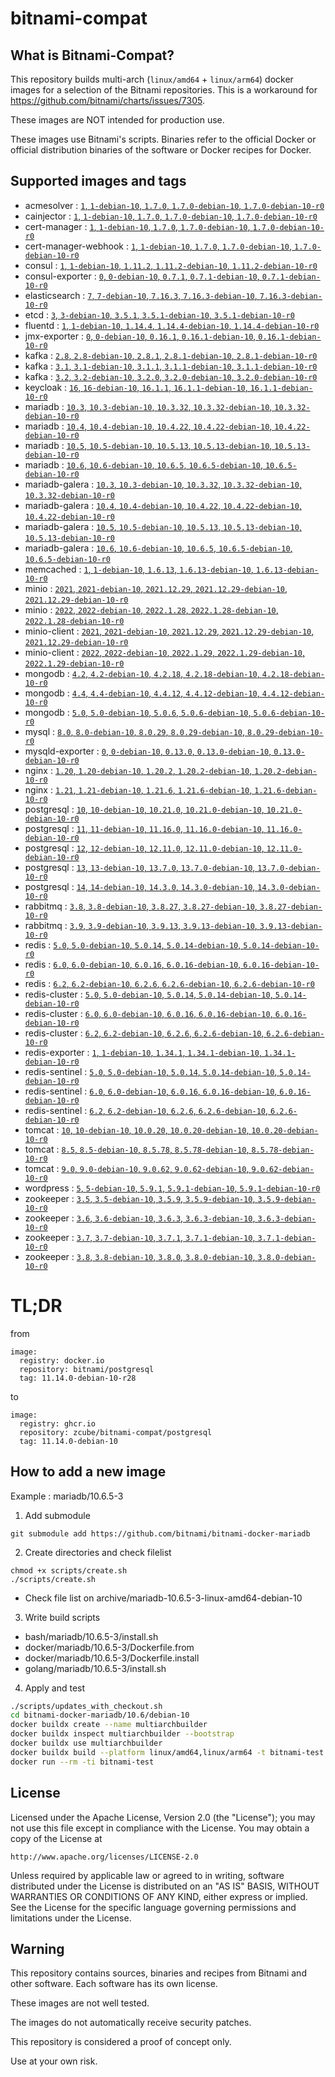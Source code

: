 # bitnami-compat
## What is Bitnami-Compat?
This repository builds multi-arch (`linux/amd64` + `linux/arm64`) docker images for a selection of the Bitnami repositories.
This is a workaround for https://github.com/bitnami/charts/issues/7305.

These images are NOT intended for production use.

These images use Bitnami's scripts. Binaries refer to the official Docker or official distribution binaries of the software or Docker recipes for Docker.


## Supported images and tags

* acmesolver : [`1`, `1-debian-10`, `1.7.0`, `1.7.0-debian-10`, `1.7.0-debian-10-r0`](https://github.com/zcube/bitnami-compat/pkgs/container/bitnami-compat%2Facmesolver)
* cainjector : [`1`, `1-debian-10`, `1.7.0`, `1.7.0-debian-10`, `1.7.0-debian-10-r0`](https://github.com/zcube/bitnami-compat/pkgs/container/bitnami-compat%2Fcainjector)
* cert-manager : [`1`, `1-debian-10`, `1.7.0`, `1.7.0-debian-10`, `1.7.0-debian-10-r0`](https://github.com/zcube/bitnami-compat/pkgs/container/bitnami-compat%2Fcert-manager)
* cert-manager-webhook : [`1`, `1-debian-10`, `1.7.0`, `1.7.0-debian-10`, `1.7.0-debian-10-r0`](https://github.com/zcube/bitnami-compat/pkgs/container/bitnami-compat%2Fcert-manager-webhook)
* consul : [`1`, `1-debian-10`, `1.11.2`, `1.11.2-debian-10`, `1.11.2-debian-10-r0`](https://github.com/zcube/bitnami-compat/pkgs/container/bitnami-compat%2Fconsul)
* consul-exporter : [`0`, `0-debian-10`, `0.7.1`, `0.7.1-debian-10`, `0.7.1-debian-10-r0`](https://github.com/zcube/bitnami-compat/pkgs/container/bitnami-compat%2Fconsul-exporter)
* elasticsearch : [`7`, `7-debian-10`, `7.16.3`, `7.16.3-debian-10`, `7.16.3-debian-10-r0`](https://github.com/zcube/bitnami-compat/pkgs/container/bitnami-compat%2Felasticsearch)
* etcd : [`3`, `3-debian-10`, `3.5.1`, `3.5.1-debian-10`, `3.5.1-debian-10-r0`](https://github.com/zcube/bitnami-compat/pkgs/container/bitnami-compat%2Fetcd)
* fluentd : [`1`, `1-debian-10`, `1.14.4`, `1.14.4-debian-10`, `1.14.4-debian-10-r0`](https://github.com/zcube/bitnami-compat/pkgs/container/bitnami-compat%2Ffluentd)
* jmx-exporter : [`0`, `0-debian-10`, `0.16.1`, `0.16.1-debian-10`, `0.16.1-debian-10-r0`](https://github.com/zcube/bitnami-compat/pkgs/container/bitnami-compat%2Fjmx-exporter)
* kafka : [`2.8`, `2.8-debian-10`, `2.8.1`, `2.8.1-debian-10`, `2.8.1-debian-10-r0`](https://github.com/zcube/bitnami-compat/pkgs/container/bitnami-compat%2Fkafka)
* kafka : [`3.1`, `3.1-debian-10`, `3.1.1`, `3.1.1-debian-10`, `3.1.1-debian-10-r0`](https://github.com/zcube/bitnami-compat/pkgs/container/bitnami-compat%2Fkafka)
* kafka : [`3.2`, `3.2-debian-10`, `3.2.0`, `3.2.0-debian-10`, `3.2.0-debian-10-r0`](https://github.com/zcube/bitnami-compat/pkgs/container/bitnami-compat%2Fkafka)
* keycloak : [`16`, `16-debian-10`, `16.1.1`, `16.1.1-debian-10`, `16.1.1-debian-10-r0`](https://github.com/zcube/bitnami-compat/pkgs/container/bitnami-compat%2Fkeycloak)
* mariadb : [`10.3`, `10.3-debian-10`, `10.3.32`, `10.3.32-debian-10`, `10.3.32-debian-10-r0`](https://github.com/zcube/bitnami-compat/pkgs/container/bitnami-compat%2Fmariadb)
* mariadb : [`10.4`, `10.4-debian-10`, `10.4.22`, `10.4.22-debian-10`, `10.4.22-debian-10-r0`](https://github.com/zcube/bitnami-compat/pkgs/container/bitnami-compat%2Fmariadb)
* mariadb : [`10.5`, `10.5-debian-10`, `10.5.13`, `10.5.13-debian-10`, `10.5.13-debian-10-r0`](https://github.com/zcube/bitnami-compat/pkgs/container/bitnami-compat%2Fmariadb)
* mariadb : [`10.6`, `10.6-debian-10`, `10.6.5`, `10.6.5-debian-10`, `10.6.5-debian-10-r0`](https://github.com/zcube/bitnami-compat/pkgs/container/bitnami-compat%2Fmariadb)
* mariadb-galera : [`10.3`, `10.3-debian-10`, `10.3.32`, `10.3.32-debian-10`, `10.3.32-debian-10-r0`](https://github.com/zcube/bitnami-compat/pkgs/container/bitnami-compat%2Fmariadb-galera)
* mariadb-galera : [`10.4`, `10.4-debian-10`, `10.4.22`, `10.4.22-debian-10`, `10.4.22-debian-10-r0`](https://github.com/zcube/bitnami-compat/pkgs/container/bitnami-compat%2Fmariadb-galera)
* mariadb-galera : [`10.5`, `10.5-debian-10`, `10.5.13`, `10.5.13-debian-10`, `10.5.13-debian-10-r0`](https://github.com/zcube/bitnami-compat/pkgs/container/bitnami-compat%2Fmariadb-galera)
* mariadb-galera : [`10.6`, `10.6-debian-10`, `10.6.5`, `10.6.5-debian-10`, `10.6.5-debian-10-r0`](https://github.com/zcube/bitnami-compat/pkgs/container/bitnami-compat%2Fmariadb-galera)
* memcached : [`1`, `1-debian-10`, `1.6.13`, `1.6.13-debian-10`, `1.6.13-debian-10-r0`](https://github.com/zcube/bitnami-compat/pkgs/container/bitnami-compat%2Fmemcached)
* minio : [`2021`, `2021-debian-10`, `2021.12.29`, `2021.12.29-debian-10`, `2021.12.29-debian-10-r0`](https://github.com/zcube/bitnami-compat/pkgs/container/bitnami-compat%2Fminio)
* minio : [`2022`, `2022-debian-10`, `2022.1.28`, `2022.1.28-debian-10`, `2022.1.28-debian-10-r0`](https://github.com/zcube/bitnami-compat/pkgs/container/bitnami-compat%2Fminio)
* minio-client : [`2021`, `2021-debian-10`, `2021.12.29`, `2021.12.29-debian-10`, `2021.12.29-debian-10-r0`](https://github.com/zcube/bitnami-compat/pkgs/container/bitnami-compat%2Fminio-client)
* minio-client : [`2022`, `2022-debian-10`, `2022.1.29`, `2022.1.29-debian-10`, `2022.1.29-debian-10-r0`](https://github.com/zcube/bitnami-compat/pkgs/container/bitnami-compat%2Fminio-client)
* mongodb : [`4.2`, `4.2-debian-10`, `4.2.18`, `4.2.18-debian-10`, `4.2.18-debian-10-r0`](https://github.com/zcube/bitnami-compat/pkgs/container/bitnami-compat%2Fmongodb)
* mongodb : [`4.4`, `4.4-debian-10`, `4.4.12`, `4.4.12-debian-10`, `4.4.12-debian-10-r0`](https://github.com/zcube/bitnami-compat/pkgs/container/bitnami-compat%2Fmongodb)
* mongodb : [`5.0`, `5.0-debian-10`, `5.0.6`, `5.0.6-debian-10`, `5.0.6-debian-10-r0`](https://github.com/zcube/bitnami-compat/pkgs/container/bitnami-compat%2Fmongodb)
* mysql : [`8.0`, `8.0-debian-10`, `8.0.29`, `8.0.29-debian-10`, `8.0.29-debian-10-r0`](https://github.com/zcube/bitnami-compat/pkgs/container/bitnami-compat%2Fmysql)
* mysqld-exporter : [`0`, `0-debian-10`, `0.13.0`, `0.13.0-debian-10`, `0.13.0-debian-10-r0`](https://github.com/zcube/bitnami-compat/pkgs/container/bitnami-compat%2Fmysqld-exporter)
* nginx : [`1.20`, `1.20-debian-10`, `1.20.2`, `1.20.2-debian-10`, `1.20.2-debian-10-r0`](https://github.com/zcube/bitnami-compat/pkgs/container/bitnami-compat%2Fnginx)
* nginx : [`1.21`, `1.21-debian-10`, `1.21.6`, `1.21.6-debian-10`, `1.21.6-debian-10-r0`](https://github.com/zcube/bitnami-compat/pkgs/container/bitnami-compat%2Fnginx)
* postgresql : [`10`, `10-debian-10`, `10.21.0`, `10.21.0-debian-10`, `10.21.0-debian-10-r0`](https://github.com/zcube/bitnami-compat/pkgs/container/bitnami-compat%2Fpostgresql)
* postgresql : [`11`, `11-debian-10`, `11.16.0`, `11.16.0-debian-10`, `11.16.0-debian-10-r0`](https://github.com/zcube/bitnami-compat/pkgs/container/bitnami-compat%2Fpostgresql)
* postgresql : [`12`, `12-debian-10`, `12.11.0`, `12.11.0-debian-10`, `12.11.0-debian-10-r0`](https://github.com/zcube/bitnami-compat/pkgs/container/bitnami-compat%2Fpostgresql)
* postgresql : [`13`, `13-debian-10`, `13.7.0`, `13.7.0-debian-10`, `13.7.0-debian-10-r0`](https://github.com/zcube/bitnami-compat/pkgs/container/bitnami-compat%2Fpostgresql)
* postgresql : [`14`, `14-debian-10`, `14.3.0`, `14.3.0-debian-10`, `14.3.0-debian-10-r0`](https://github.com/zcube/bitnami-compat/pkgs/container/bitnami-compat%2Fpostgresql)
* rabbitmq : [`3.8`, `3.8-debian-10`, `3.8.27`, `3.8.27-debian-10`, `3.8.27-debian-10-r0`](https://github.com/zcube/bitnami-compat/pkgs/container/bitnami-compat%2Frabbitmq)
* rabbitmq : [`3.9`, `3.9-debian-10`, `3.9.13`, `3.9.13-debian-10`, `3.9.13-debian-10-r0`](https://github.com/zcube/bitnami-compat/pkgs/container/bitnami-compat%2Frabbitmq)
* redis : [`5.0`, `5.0-debian-10`, `5.0.14`, `5.0.14-debian-10`, `5.0.14-debian-10-r0`](https://github.com/zcube/bitnami-compat/pkgs/container/bitnami-compat%2Fredis)
* redis : [`6.0`, `6.0-debian-10`, `6.0.16`, `6.0.16-debian-10`, `6.0.16-debian-10-r0`](https://github.com/zcube/bitnami-compat/pkgs/container/bitnami-compat%2Fredis)
* redis : [`6.2`, `6.2-debian-10`, `6.2.6`, `6.2.6-debian-10`, `6.2.6-debian-10-r0`](https://github.com/zcube/bitnami-compat/pkgs/container/bitnami-compat%2Fredis)
* redis-cluster : [`5.0`, `5.0-debian-10`, `5.0.14`, `5.0.14-debian-10`, `5.0.14-debian-10-r0`](https://github.com/zcube/bitnami-compat/pkgs/container/bitnami-compat%2Fredis-cluster)
* redis-cluster : [`6.0`, `6.0-debian-10`, `6.0.16`, `6.0.16-debian-10`, `6.0.16-debian-10-r0`](https://github.com/zcube/bitnami-compat/pkgs/container/bitnami-compat%2Fredis-cluster)
* redis-cluster : [`6.2`, `6.2-debian-10`, `6.2.6`, `6.2.6-debian-10`, `6.2.6-debian-10-r0`](https://github.com/zcube/bitnami-compat/pkgs/container/bitnami-compat%2Fredis-cluster)
* redis-exporter : [`1`, `1-debian-10`, `1.34.1`, `1.34.1-debian-10`, `1.34.1-debian-10-r0`](https://github.com/zcube/bitnami-compat/pkgs/container/bitnami-compat%2Fredis-exporter)
* redis-sentinel : [`5.0`, `5.0-debian-10`, `5.0.14`, `5.0.14-debian-10`, `5.0.14-debian-10-r0`](https://github.com/zcube/bitnami-compat/pkgs/container/bitnami-compat%2Fredis-sentinel)
* redis-sentinel : [`6.0`, `6.0-debian-10`, `6.0.16`, `6.0.16-debian-10`, `6.0.16-debian-10-r0`](https://github.com/zcube/bitnami-compat/pkgs/container/bitnami-compat%2Fredis-sentinel)
* redis-sentinel : [`6.2`, `6.2-debian-10`, `6.2.6`, `6.2.6-debian-10`, `6.2.6-debian-10-r0`](https://github.com/zcube/bitnami-compat/pkgs/container/bitnami-compat%2Fredis-sentinel)
* tomcat : [`10`, `10-debian-10`, `10.0.20`, `10.0.20-debian-10`, `10.0.20-debian-10-r0`](https://github.com/zcube/bitnami-compat/pkgs/container/bitnami-compat%2Ftomcat)
* tomcat : [`8.5`, `8.5-debian-10`, `8.5.78`, `8.5.78-debian-10`, `8.5.78-debian-10-r0`](https://github.com/zcube/bitnami-compat/pkgs/container/bitnami-compat%2Ftomcat)
* tomcat : [`9.0`, `9.0-debian-10`, `9.0.62`, `9.0.62-debian-10`, `9.0.62-debian-10-r0`](https://github.com/zcube/bitnami-compat/pkgs/container/bitnami-compat%2Ftomcat)
* wordpress : [`5`, `5-debian-10`, `5.9.1`, `5.9.1-debian-10`, `5.9.1-debian-10-r0`](https://github.com/zcube/bitnami-compat/pkgs/container/bitnami-compat%2Fwordpress)
* zookeeper : [`3.5`, `3.5-debian-10`, `3.5.9`, `3.5.9-debian-10`, `3.5.9-debian-10-r0`](https://github.com/zcube/bitnami-compat/pkgs/container/bitnami-compat%2Fzookeeper)
* zookeeper : [`3.6`, `3.6-debian-10`, `3.6.3`, `3.6.3-debian-10`, `3.6.3-debian-10-r0`](https://github.com/zcube/bitnami-compat/pkgs/container/bitnami-compat%2Fzookeeper)
* zookeeper : [`3.7`, `3.7-debian-10`, `3.7.1`, `3.7.1-debian-10`, `3.7.1-debian-10-r0`](https://github.com/zcube/bitnami-compat/pkgs/container/bitnami-compat%2Fzookeeper)
* zookeeper : [`3.8`, `3.8-debian-10`, `3.8.0`, `3.8.0-debian-10`, `3.8.0-debian-10-r0`](https://github.com/zcube/bitnami-compat/pkgs/container/bitnami-compat%2Fzookeeper)

# TL;DR
from
```
image:
  registry: docker.io
  repository: bitnami/postgresql
  tag: 11.14.0-debian-10-r28
```
to
```
image:
  registry: ghcr.io
  repository: zcube/bitnami-compat/postgresql
  tag: 11.14.0-debian-10
```

## How to add a new image

Example : mariadb/10.6.5-3

1. Add submodule
  ```
  git submodule add https://github.com/bitnami/bitnami-docker-mariadb
  ```

2. Create directories and check filelist
  ```
  chmod +x scripts/create.sh
  ./scripts/create.sh
  ```
  * Check file list on archive/mariadb-10.6.5-3-linux-amd64-debian-10

3. Write build scripts
  * bash/mariadb/10.6.5-3/install.sh
  * docker/mariadb/10.6.5-3/Dockerfile.from
  * docker/mariadb/10.6.5-3/Dockerfile.install
  * golang/mariadb/10.6.5-3/install.sh

4. Apply and test
  ```bash
  ./scripts/updates_with_checkout.sh 
  cd bitnami-docker-mariadb/10.6/debian-10
  docker buildx create --name multiarchbuilder
  docker buildx inspect multiarchbuilder --bootstrap
  docker buildx use multiarchbuilder
  docker buildx build --platform linux/amd64,linux/arm64 -t bitnami-test .
  docker run --rm -ti bitnami-test
  ```

## License

Licensed under the Apache License, Version 2.0 (the "License");
you may not use this file except in compliance with the License.
You may obtain a copy of the License at

    http://www.apache.org/licenses/LICENSE-2.0

Unless required by applicable law or agreed to in writing, software
distributed under the License is distributed on an "AS IS" BASIS,
WITHOUT WARRANTIES OR CONDITIONS OF ANY KIND, either express or implied.
See the License for the specific language governing permissions and
limitations under the License.

## Warning

This repository contains sources, binaries and recipes from Bitnami and other software. Each software has its own license.

These images are not well tested.

The images do not automatically receive security patches.

This repository is considered a proof of concept only.

Use at your own risk.
